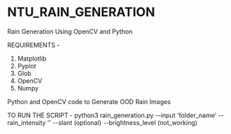 # NTU_RAIN_GENERATION
Rain Generation Using OpenCV and Python

REQUIREMENTS - 
1. Matplotlib
2. Pyplot
3. Glob
4. OpenCV
5. Numpy

Python and OpenCV code to Generate OOD Rain Images

TO RUN THE SCRIPT - 
python3 rain_generation.py --input 'folder_name' --rain_intensity '' --slant (optional) --brightness_level (not_working)
